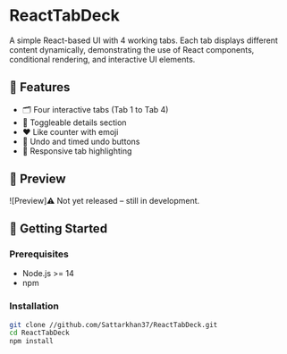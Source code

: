 # ReactTabDeck

A simple React-based UI with 4 working tabs. Each tab displays different content dynamically, demonstrating the use of React components, conditional rendering, and interactive UI elements.

## 🌟 Features

- 🗂 Four interactive tabs (Tab 1 to Tab 4)
- 📃 Toggleable details section
- ❤️ Like counter with emoji
- 🔄 Undo and timed undo buttons
- 🔘 Responsive tab highlighting

## 📸 Preview

![Preview]⚠️ Not yet released – still in development.

## 🚀 Getting Started

### Prerequisites

- Node.js >= 14
- npm

### Installation

```bash
git clone //github.com/Sattarkhan37/ReactTabDeck.git
cd ReactTabDeck
npm install
